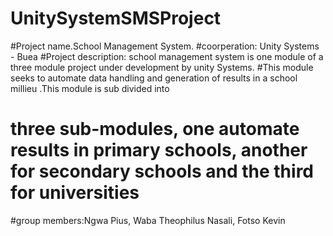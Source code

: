 UnitySystemSMSProject
=====================
#Project name.School Management System.
#coorperation: Unity Systems - Buea
#Project description: school management system is  one module of a three module project under development by unity Systems.
#This module seeks to automate data handling and generation of results in a school millieu .This module is sub divided into 
# three sub-modules, one automate results in primary schools, another for secondary schools and the third for universities
#group members:Ngwa Pius, Waba Theophilus Nasali, Fotso Kevin
#

